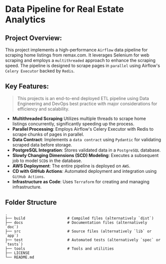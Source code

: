 # Data Pipeline for Real Estate Analytics


## Project Overview:

This project implements a high-performance `Airflow` data pipeline for scraping home listings from remax.com. It leverages Selenium for web scraping and employs a `multithreaded` approach to enhance the scraping speed. The pipeline is designed to scrape pages in `parallel` using Airflow's `Celery Executor` backed by `Redis`.


##  Key Features:

> This projects is an end-to-end deployed ETL pipeline using Data Engineering and DevOps best practice with major considerations for efficiency and scalability.

* **Multithreaded Scraping** Utilizes multiple threads to scrape home listings concurrently, significantly speeding up the process.
* **Parallel Processing**: Employs Airflow's Celery Executor with Redis to scrape chunks of pages in parallel.
* **Data Contract**: Implements a `data contract` using `Pydantic` for validating scraped data before storage.
* **PostgreSQL Integration**: Stores validated data in a `PostgreSQL` database.
* **Slowly Changing Dimensions (SCD) Modeling**: Executes a subsequent job to model `SCD`s in the database.
* **AWS Deployment**: The entire pipeline is deployed on `AWS`.
* **CD with GitHub Actions**: Automated deployment and integration using `GitHub Actions`.
* **Infrastructure as Code**: Uses `Terraform` for creating and managing infrastructure.


## Folder Structure

    .
    ├── build                   # Compiled files (alternatively `dist`)
    ├── docs                    # Documentation files (alternatively `doc`)
    ├── src                     # Source files (alternatively `lib` or `app`)
    ├── test                    # Automated tests (alternatively `spec` or `tests`)
    ├── tools                   # Tools and utilities
    ├── LICENSE
    └── README.md




